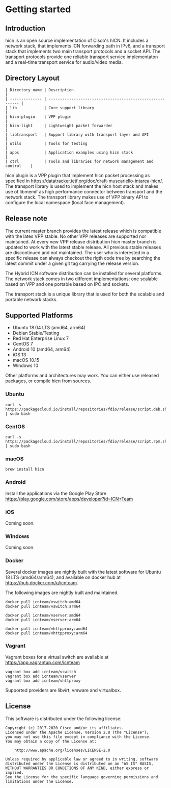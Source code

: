 # Getting started

## Introduction

hicn is an open source implementation of Cisco's hICN. It includes a network stack, that implements
ICN forwarding path in IPv6, and a transport stack that implements two main transport protocols and
a socket API. The transport protocols provide one reliable transport service implementaton and a
real-time transport service for audio/video media.

## Directory Layout

```text
| Directory name | Description                                               |
| -------------- | --------------------------------------------------------- |
| lib            | Core support library                                      |
| hicn-plugin    | VPP plugin                                                |
| hicn-light     | Lightweight packet forwarder                              |
| libtransport   | Support library with transport layer and API              |
| utils          | Tools for testing                                         |
| apps           | Application examples using hicn stack                     |
| ctrl           | Tools and libraries for network management and control    |
```

hicn plugin is a VPP plugin that implement hicn packet processing as specified in
<https://datatracker.ietf.org/doc/draft-muscariello-intarea-hicn/.> The transport library is used to
implement the hicn host stack and makes use of libmemif as high performance connector between
transport and the network stack. The transport library makes use of VPP binary API to configure the
local namespace (local face management).

## Release note

The current master branch provides the latest release which is compatible with the lates VPP stable.
No other VPP releases are supported nor maintained. At every new VPP release distribution hicn
master branch is updated to work with the latest stable release. All previous stable releases
are discontinued and not maintained. The user who is interested in a specific release can always
checkout the rigth code tree by searching the latest commit under a given git tag carrying the
release version.

The Hybrid ICN software distribution can be installed for several platforms.
The network stack comes in two different implementations: one scalable based
on VPP and one portable based on IPC and sockets.

The transport stack is a unique library that is used for both the scalable
and portable network stacks.

## Supported Platforms

- Ubuntu 18.04 LTS (amd64, arm64)
- Debian Stable/Testing
- Red Hat Enterprise Linux 7
- CentOS 7
- Android 10 (amd64, arm64)
- iOS 13
- macOS 10.15
- Windows 10

Other platforms and architectures may work.
You can either use released packages, or compile hicn from sources.

### Ubuntu

```shell
curl -s https://packagecloud.io/install/repositories/fdio/release/script.deb.sh | sudo bash
```

### CentOS

```shell
curl -s https://packagecloud.io/install/repositories/fdio/release/script.rpm.sh | sudo bash
```

### macOS

```shell
brew install hicn
```

### Android

Install the applications via the Google Play Store
<https://play.google.com/store/apps/developer?id=ICN+Team>

### iOS

Coming soon.

### Windows

Coming soon.

### Docker

Several docker images are nightly built with the latest software  for Ubuntu 18 LTS (amd64/arm64), and available on docker hub at  <https://hub.docker.com/u/icnteam>.

The following images are nightly built and maintained.

```shell
docker pull icnteam/vswitch:amd64
docker pull icnteam/vswitch:arm64

docker pull icnteam/vserver:amd64
docker pull icnteam/vserver:arm64

docker pull icnteam/vhttpproxy:amd64
docker pull icnteam/vhttpproxy:arm64
```

### Vagrant

Vagrant boxes for a virtual switch are available at
<https://app.vagrantup.com/icnteam>

```shell
vagrant box add icnteam/vswitch
vagrant box add icnteam/vserver
vagrant box add icnteam/vhttproxy
```
Supported providers are libvirt, vmware and virtualbox.

## License

This software is distributed under the following license:

```shell
Copyright (c) 2017-2020 Cisco and/or its affiliates.
Licensed under the Apache License, Version 2.0 (the "License");
you may not use this file except in compliance with the License.
You may obtain a copy of the License at:

    http://www.apache.org/licenses/LICENSE-2.0

Unless required by applicable law or agreed to in writing, software
distributed under the License is distributed on an "AS IS" BASIS,
WITHOUT WARRANTIES OR CONDITIONS OF ANY KIND, either express or implied.
See the License for the specific language governing permissions and
limitations under the License.
```
